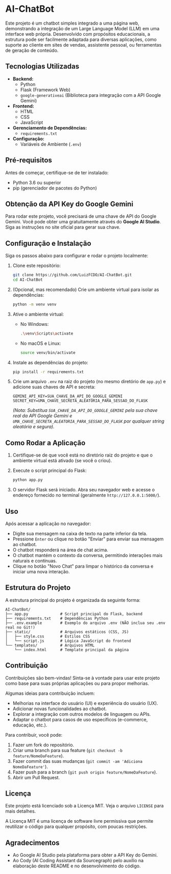 # AI-ChatBot

Este projeto é um chatbot simples integrado a uma página web, demonstrando a integração de um Large Language Model (LLM) em uma interface web própria. Desenvolvido com propósitos educacionais, a estrutura pode ser facilmente adaptada para diversas aplicações, como suporte ao cliente em sites de vendas, assistente pessoal, ou ferramentas de geração de conteúdo.

## Tecnologias Utilizadas

*   **Backend:**
    *   Python
    *   Flask (Framework Web)
    *   `google-generativeai` (Biblioteca para integração com a API Google Gemini)
*   **Frontend:**
    *   HTML
    *   CSS
    *   JavaScript
*   **Gerenciamento de Dependências:**
    *   `requirements.txt`
*   **Configuração:**
    *   Variáveis de Ambiente (`.env`)

## Pré-requisitos

Antes de começar, certifique-se de ter instalado:

*   Python 3.6 ou superior
*   pip (gerenciador de pacotes do Python)

## Obtenção da API Key do Google Gemini

Para rodar este projeto, você precisará de uma chave de API do Google Gemini. Você pode obter uma gratuitamente através do **Google AI Studio**. Siga as instruções no site oficial para gerar sua chave.

## Configuração e Instalação

Siga os passos abaixo para configurar e rodar o projeto localmente:

1.  Clone este repositório:

    ```bash
    git clone https://github.com/LuizFCDO/AI-ChatBot.git
    cd AI-ChatBot
    ```

2.  (Opcional, mas recomendado) Crie um ambiente virtual para isolar as dependências:

    ```bash
    python -m venv venv
    ```

3.  Ative o ambiente virtual:

    *   No Windows:
        ```bash
        .\venv\Scripts\activate
        ```
    *   No macOS e Linux:
        ```bash
        source venv/bin/activate
        ```

4.  Instale as dependências do projeto:

    ```bash
    pip install -r requirements.txt
    ```

5.  Crie um arquivo `.env` na raiz do projeto (no mesmo diretório de `app.py`) e adicione suas chaves de API e secreta:

    ```dotenv
    GEMINI_API_KEY=SUA_CHAVE_DA_API_DO_GOOGLE_GEMINI
    SECRET_KEY=UMA_CHAVE_SECRETA_ALEATORIA_PARA_SESSAO_DO_FLASK
    ```
    *(Nota: Substitua `SUA_CHAVE_DA_API_DO_GOOGLE_GEMINI` pela sua chave real da API Google Gemini e `UMA_CHAVE_SECRETA_ALEATORIA_PARA_SESSAO_DO_FLASK` por qualquer string aleatória e segura).*

## Como Rodar a Aplicação

1.  Certifique-se de que você está no diretório raiz do projeto e que o ambiente virtual está ativado (se você o criou).
2.  Execute o script principal do Flask:

    ```bash
    python app.py
    ```

3.  O servidor Flask será iniciado. Abra seu navegador web e acesse o endereço fornecido no terminal (geralmente `http://127.0.0.1:5000/`).

## Uso

Após acessar a aplicação no navegador:

*   Digite sua mensagem na caixa de texto na parte inferior da tela.
*   Pressione `Enter` ou clique no botão "Enviar" para enviar sua mensagem ao chatbot.
*   O chatbot responderá na área de chat acima.
*   O chatbot mantém o contexto da conversa, permitindo interações mais naturais e contínuas.
*   Clique no botão "Novo Chat" para limpar o histórico da conversa e iniciar uma nova interação.

## Estrutura do Projeto

A estrutura principal do projeto é organizada da seguinte forma:

```
AI-ChatBot/
├── app.py              # Script principal do Flask, backend
├── requirements.txt    # Dependências Python
├── .env.example        # Exemplo do arquivo .env (NÃO inclua seu .env real no Git!)
├── static/             # Arquivos estáticos (CSS, JS)
│   ├── style.css       # Estilos CSS
│   └── script.js       # Lógica JavaScript do frontend
└── templates/          # Arquivos HTML
    └── index.html      # Template principal da página
```

## Contribuição

Contribuições são bem-vindas! Sinta-se à vontade para usar este projeto como base para suas próprias aplicações ou para propor melhorias.

Algumas ideias para contribuição incluem:

*   Melhorias na interface do usuário (UI) e experiência do usuário (UX).
*   Adicionar novas funcionalidades ao chatbot.
*   Explorar a integração com outros modelos de linguagem ou APIs.
*   Adaptar o chatbot para casos de uso específicos (e-commerce, educação, etc.).

Para contribuir, você pode:

1.  Fazer um fork do repositório.
2.  Criar uma branch para sua feature (`git checkout -b feature/NomeDaFeature`).
3.  Fazer commit das suas mudanças (`git commit -am 'Adiciona NomeDaFeature'`).
4.  Fazer push para a branch (`git push origin feature/NomeDaFeature`).
5.  Abrir um Pull Request.

## Licença

Este projeto está licenciado sob a Licença MIT. Veja o arquivo `LICENSE` para mais detalhes.

A Licença MIT é uma licença de software livre permissiva que permite reutilizar o código para qualquer propósito, com poucas restrições.

## Agradecimentos

*   Ao Google AI Studio pela plataforma para obter a API Key do Gemini.
*   Ao Cody (AI Coding Assistant da Sourcegraph) pelo auxílio na elaboração deste README e no desenvolvimento do código.

```